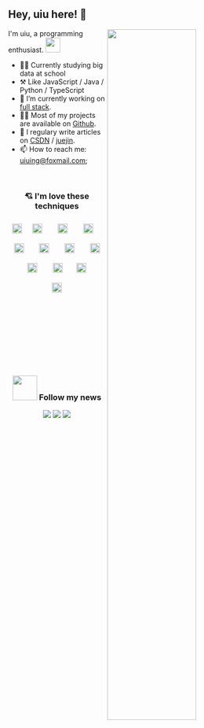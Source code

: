
## Hey, uiu here! :wave:



 
 <a href="https://github.com/uiuing" target="view_window"><img align="right"  width="60%" src="https://github-readme-stats.vercel.app/api?username=uiuing&count_private=true&show_icons=true&hide=issues&hide_border=true" draggable="false"></a>


I'm uiu, a programming enthusiast. <img src="https://media.giphy.com/media/WUlplcMpOCEmTGBtBW/giphy.gif" width="30"> 


-   👨‍🎓 Currently studying big data at school
-   ⚒️ Like JavaScript / Java / Python / TypeScript
-   🔭 I’m currently working on <a href="https://www.w3schools.com/whatis/whatis_fullstack.asp" target="_blank">full stack</a>.
-   👨‍💻 Most of my projects are available on <a href="https://github.com/uiuing" target="_blank">Github</a>.
-   🌟 I regulary write articles on <a href="https://uiuing.blog.csdn.net/" target="_blank">CSDN</a> / <a href="https://juejin.cn/user/4037839851890990" target="_blank">juejin</a>.
-   📫 How to reach me: uiuing@foxmail.com;


 
 <br/>

 
 
 <div align="center">  
 
<h3>💘 I'm love these techniques </h3>
<img style="margin: 0px" src="https://profilinator.rishav.dev/skills-assets/typescript-original.svg" alt="TypeScript" height="20" />  &nbsp;
<img style="margin: 10px" src="https://profilinator.rishav.dev/skills-assets/javascript-original.svg" alt="JavaScript" height="20" />  &nbsp;
<img style="margin: 10px" src="https://profilinator.rishav.dev/skills-assets/webpack-original.svg" alt="Webpack" height="20" />  &nbsp;
<img style="margin: 10px" src="https://profilinator.rishav.dev/skills-assets/electron-original.svg" alt="Electron" height="20" />  &nbsp;
<img style="margin: 10px" src="https://profilinator.rishav.dev/skills-assets/scala-original-wordmark.svg" alt="Scala" height="20" />  &nbsp;
<img style="margin: 10px" src="https://profilinator.rishav.dev/skills-assets/springio-icon.svg" alt="Spring" height="20" />  &nbsp;
<img style="margin: 10px" src="https://profilinator.rishav.dev/skills-assets/java-original-wordmark.svg" alt="Java" height="20" /> &nbsp; 
<img style="margin: 10px" src="https://profilinator.rishav.dev/skills-assets/git-scm-icon.svg" alt="Git" height="20" />  &nbsp;
<img style="margin: 10px" src="https://profilinator.rishav.dev/skills-assets/linux-original.svg" alt="Linux" height="20" />  &nbsp;
<img style="margin: 10px" src="https://profilinator.rishav.dev/skills-assets/docker-original-wordmark.svg" alt="Docker" height="20" />&nbsp;  
<img style="margin: 10px" src="https://profilinator.rishav.dev/skills-assets/tensorflow-icon.svg" alt="TensorFlow" height="20" />  &nbsp;
<img style="margin: 10px" src="https://profilinator.rishav.dev/skills-assets/python-original.svg" alt="Python" height="20" /> 
</div>

 
 
<br/>

 <br/>
 <br/>
 <br/>
 <br/>
  <br/>
   <br/>
 <br/>

<div align="center">
<h3> <img src="https://media.giphy.com/media/VgCDAzcKvsR6OM0uWg/giphy.gif" width="50">  Follow my news </h3>
 
![](https://img.shields.io/badge/CSDN-%E5%85%A8%E6%A0%88%E9%A2%86%E5%9F%9F%E6%96%B0%E6%98%9F%E5%88%9B%E4%BD%9C%E8%80%85-red)
![](https://img.shields.io/badge/%E6%8E%98%E9%87%91-%E4%BC%98%E8%B4%A8%E5%8D%9A%E4%B8%BB-blue)
![](https://img.shields.io/badge/GitHub-Coding%20creates%20value-green)

</div>








